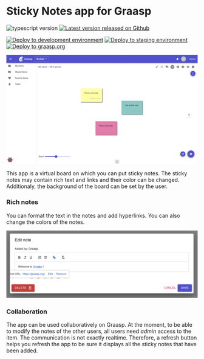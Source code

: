 # Sticky Notes app for Graasp

![typescript version](https://img.shields.io/github/package-json/dependency-version/graasp/graasp-app-sticky-notes/typescript)
[![Latest version released on Github](https://img.shields.io/github/package-json/v/graasp/graasp-app-sticky-notes?color=deepskyblue&logo=github)](https://github.com/graasp/graasp-app-sticky-notes/releases/latest)


[![Deploy to development environment](https://github.com/graasp/graasp-app-sticky-notes/actions/workflows/cintegration-s3-apps-caller.yml/badge.svg)](https://github.com/graasp/graasp-app-sticky-notes/actions/workflows/cintegration-s3-apps-caller.yml)
[![Deploy to staging environment](https://github.com/graasp/graasp-app-sticky-notes/actions/workflows/cdelivery-s3-apps-caller.yml/badge.svg)](https://github.com/graasp/graasp-app-sticky-notes/actions/workflows/cdelivery-s3-apps-caller.yml)
[![Deploy to graasp.org](https://github.com/graasp/graasp-app-sticky-notes/actions/workflows/cdeployment-s3-apps-caller.yml/badge.svg)](https://github.com/graasp/graasp-app-sticky-notes/actions/workflows/cdeployment-s3-apps-caller.yml)

![Screenshot of the Sticky Notes app in Graasp Builder](docs/assets/screenshot_SN_builder.png)

This app is a virtual board on which you can put sticky notes. The sticky notes may contain rich text and links and their color can be changed. Additionaly, the background of the board can be set by the user.

### Rich notes

You can format the text in the notes and add hyperlinks. You can also change the colors of the notes.

![Edit dialog of the Sticky Notes app](docs/assets/screenshot_dialog_SN_builder.png)

### Collaboration

The app can be used collaboratively on Graasp. At the moment, to be able to modify the notes of the other users, all users need *admin* access to the item. The communication is not exactly realtime. Therefore, a refresh button helps you refresh the app to be sure it displays all the sticky notes that have been added.
